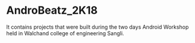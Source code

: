 # AndroBeatz_2K18
It contains projects that were built during the two days Android Workshop held in Walchand college of engineering Sangli. 
